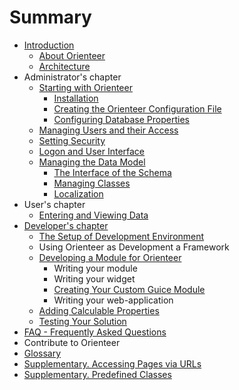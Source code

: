 # Summary

* [Introduction](README.md)
   * [About Orienteer](about_orienteer.md)
   * [Architecture](architecture.md)
* Administrator's chapter
   * [Starting with Orienteer](getting_started.md)
       * [Installation](installation.md)
       * [Creating the Orienteer Configuration File](editing_the_orienteer_configuration_file.md)
       * [Configuring Database Properties](creating_a_database_and_configuring_its_properties.md)
   * [Managing Users and their Access](managing_users.md)
   * [Setting Security](security.md)
   * [Logon and User Interface](orienteer_user_interface.md)
   * [Managing the Data Model](creating_and_managing_the_data_model.md)
     * [The Interface of the Schema](the_interface_of_the_schema.md)
     * [Managing Classes](managing_classes.md)
     * [Localization](localization.md)
* User's chapter
   * [Entering and Viewing Data](entering_data_to_the_database.md)
* [Developer's chapter](orienteer_programming_for_developers.md)
   * [The Setup of Development Environment](the_setup_of_development_environment.md)
   * Using Orienteer as Development a Framework
   * [Developing a Module for Orienteer](developing_a_module_for_orienteer.md)
       * Writing your module
       * Writing your widget
       * [Creating Your Custom Guice Module](creating_your_custom_guice_module.md)
       * Writing your web-application
   * [Adding Calculable Properties](adding_calculable_properties.md)
   * [Testing Your Solution](testing_your_solution.md)
* [FAQ - Frequently Asked Questions](faq.md)
* Contribute to Orienteer
* [Glossary](GLOSSARY.md)
* [Supplementary. Accessing Pages via URLs](special_urls.md)
* [Supplementary. Predefined Classes](supplementary_predefined_classes.md)

